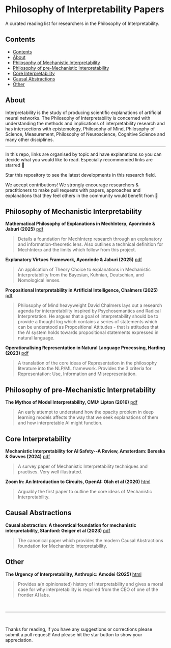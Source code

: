 # Philosophy of Interpretability Papers

A curated reading list for researchers in the Philosophy of Interpretability.

## Contents

- [Contents](#contents)
- [About](#about)
- [Philosophy of Mechanistic Interpretability](#philosophy-of-mechanistic-interpretability)
- [Philosophy of pre-Mechanistic Interpretability](#philosophy-of-pre-mechanistic-interpretability)
- [Core Interpretability](#core-interpretability)
- [Causal Abstractions](#causal-abstractions)
- [Other](#other)


## About

Interpretability is the study of producing scientific explanations of
artificial neural networks.
The Philosophy of Interpretability is concerned with understanding the methods and implications of interpretability research and has intersections with epistemology,
Philosophy of Mind, Philosophy of Science, Measurement, Philosophy of Neuroscience,
Cognitive Science and many other disciplines.

---

In this repo, links are organised by topic and have explanations so you can
decide what you would like to read. Especially recommended links are starred 🌟

Star this repository to see the latest developments in this research field.

We accept contributions! We strongly encourage researchers & practitioners to
make pull requests with papers, approaches and explanations that they feel
others in the community would benefit from 🤗

<!-- Ordered by topic, then date published -->

## Philosophy of Mechanistic Interpretability

**Mathematical Philosophy of Explanations in MechInterp, Ayonrinde & Jaburi (2025)**
[pdf](https://arxiv.org/pdf/2505.00808)

> Details a foundation for MechInterp research through an explanatory and information-theoretic lens. Also outlines a technical definition for MechInterp and the limits which follow from this project.

**Explanatory Virtues Framework, Ayonrinde & Jaburi (2025)**
[pdf](https://arxiv.org/pdf/2505.00808)

> An application of Theory Choice to explanations in Mechanistic Interpretability from the Bayesian, Kuhnian, Deutschian, and Nomological lenses.

**Propositional Interpretability in Artificial Intelligence, Chalmers (2025)**
[pdf](https://arxiv.org/abs/2501.15740)

> Philosophy of Mind heavyweight David Chalmers lays out a research agenda for interpretability inspired by Psychosemantics and Radical Interpretation. He argues that a goal of interpretability should be to provide a thought log which contains a series of statements which can be understood as Propositional Attitudes - that is attitudes that the AI system holds towards propositional statements expressed in natural language.

**Operationalising Representation in Natural Language Processing, Harding (2023)**
[pdf](https://www.journals.uchicago.edu/doi/abs/10.1086/728685?journalCode=bjps)

> A translation of the core ideas of Representation in the philosophy literature into the NLP/ML framework. Provides the 3 criteria for Representation: Use, Information and Misrepresentation.

## Philosophy of pre-Mechanistic Interpretability

**The Mythos of Model Interpretability, CMU: Lipton (2016)**
[pdf](https://arxiv.org/abs/1606.03490)

> An early attempt to understand how the opacity problem in deep learning models affects the way that we seek explanations of them and how interpretable AI might function.

## Core Interpretability

**Mechanistic Interpretability for AI Safety--A Review, Amsterdam: Bereska & Gavves (2024)**
[pdf](https://arxiv.org/pdf/2404.14082)

> A survey paper of Mechanistic Interpretability techniques and practises. Very well illustrated.

**Zoom In: An Introduction to Circuits, OpenAI: Olah et al (2020)**
[html](https://distill.pub/2020/circuits/zoom-in/)

> Arguably the first paper to outline the core ideas of Mechanistic Interpretability.

## Causal Abstractions

**Causal abstraction: A theoretical foundation for mechanistic interpretability, Stanford: Geiger et al (2023)**
[pdf](https://arxiv.org/pdf/2301.04709)

> The canonical paper which provides the modern Causal Abstractions foundation for Mechanistic Interpretability.

<!-- ## Limits of Interpretability -->



<!-- ## Neuroscience and Cognitive Science -->

## Other

**The Urgency of Interpretability, Anthropic: Amodei (2025)**
[html](https://www.darioamodei.com/post/the-urgency-of-interpretability)

> Provides a(n opinionated) history of interpretability and gives a moral case for why interpretability is required from the CEO of one of the frontier AI labs.

<br>

---

<br>

Thanks for reading, if you have any suggestions or corrections please submit a
pull request! And please hit the star button to show your appreciation.
